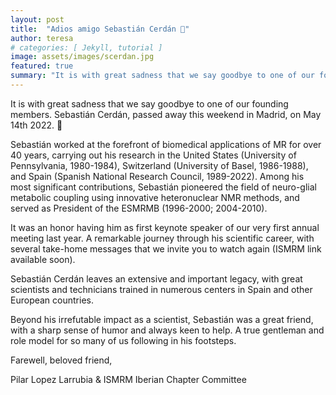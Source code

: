```yaml
---
layout: post
title:  "Adios amigo Sebastián Cerdán 🤍"
author: teresa
# categories: [ Jekyll, tutorial ]
image: assets/images/scerdan.jpg
featured: true
summary: "It is with great sadness that we say goodbye to one of our founding members"
---
```


It is with great sadness that we say goodbye to one of our founding members. Sebastián Cerdán, passed away this weekend in Madrid, on May 14th 2022. 🤍

Sebastián worked at the forefront of biomedical applications of MR for over 40 years, carrying out his research in the United States (University of Pennsylvania, 1980-1984), Switzerland (University of Basel, 1986-1988), and Spain (Spanish National Research Council, 1989-2022). Among his most significant contributions, Sebastián pioneered the field of neuro-glial metabolic coupling using innovative heteronuclear NMR methods, and served as President of the ESMRMB (1996-2000; 2004-2010).

It was an honor having him as first keynote speaker of our very first annual meeting last year. A remarkable journey through his scientific career, with several take-home messages that we invite you to watch again (ISMRM link available soon).

Sebastián Cerdán leaves an extensive and important legacy, with great scientists and technicians trained in numerous centers in Spain and other European countries.

Beyond his irrefutable impact as a scientist, Sebastián was a great friend, with a sharp sense of humor and always keen to help. A true gentleman and role model for so many of us following in his footsteps.

Farewell, beloved friend,

Pilar Lopez Larrubia & ISMRM Iberian Chapter Committee
